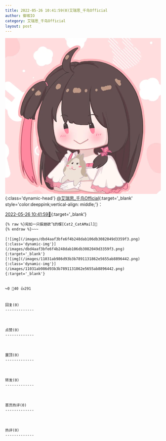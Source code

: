 ```yaml
---
title: 2022-05-26 10:41:59(0)艾瑞思_千鸟Official
author: 御坂IO
category: 艾瑞思_千鸟Official
layout: post
---
```


![img](/images/7e08840c56f251de28bdf766b647bd5fe9a5d50a.jpg){:class='dynamic-head'}
[@艾瑞思_千鸟Official](https://space.bilibili.com/1090010845/dynamic){:target='_blank' style='color:deeppink;vertical-align: middle;'}：

[2022-05-26 10:41:59🔗](https://t.bilibili.com/664407900024733720){:target='_blank'}

~~~
{% raw %}宛如一只振翅欲飞的蝶[Cat2_CatAMail]🦋
{% endraw %}~~~

[![img](/images/dbd4aaf3bfe6f4b248dab106db3082049d3359f3.png){:class='dynamic-img'}](/images/dbd4aaf3bfe6f4b248dab106db3082049d3359f3.png){:target='_blank'}
[![img](/images/11031ab986d93b3b7891131862e5655ab8896442.png){:class='dynamic-img'}](/images/11031ab986d93b3b7891131862e5655ab8896442.png){:target='_blank'}


↪️0 💬40 👍291


回复(0)
-------------



点赞(0)
-------------



置顶(0)
-------------



转发(0)
-------------



首页热评(0)
-------------



热评(0)
-------------




